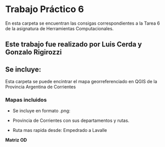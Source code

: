 # Trabajo Práctico 6

En esta carpeta se encuentran las consigas correspondientes a la Tarea 6 de la asignatura de Herramientas Computacionales.


## Este trabajo fue realizado por Luis Cerda y Gonzalo Rigirozzi

## Se incluye:

Esta carpeta se puede encintrar el mapa georreferenciado en QGIS de la Provincia Argentina de Corrientes

### Mapas incluidos ###

* Se incluye en formato .png:

* Provincia de Corrientes con sus departamentos y rutas.

* Ruta mas rapida desde: Empedrado a Lavalle


**Matriz OD**
